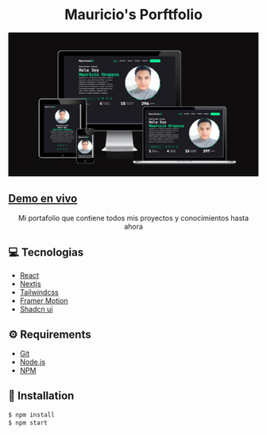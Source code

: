 # <div align="center">Mauricio's Porftfolio</div>
<img src="./public/assets/p4.png" />

## <a href="https://portafolio-tau-bay-37.vercel.app/" target="_blank">Demo en vivo</a>

<p align="center">Mi portafolio que contiene todos mis proyectos y conocimientos hasta ahora</p>

## 💻 Tecnologias

<ul>
  <li><a href="https://reactjs.org/">React</a></li>
  <li><a href="https://nextjs.org/">Nextjs</a></li>
  <li><a href="https://tailwindcss.com/">Tailwindcss</a></li>
  <li><a href="https://www.framer.com/motion/">Framer Motion</a></li>
  <li><a href="https://ui.shadcn.com/">Shadcn ui</a></li>
</ul>

## ⚙️ Requirements

<ul>
  <li><a href="https://git-scm.com/">Git</a></li>
  <li><a href="https://nodejs.org/en/">Node.js</a></li>
  <li><a href="https://www.npmjs.com/">NPM</a></li>
</ul>

## 🚀 Installation

```
$ npm install
$ npm start
```

